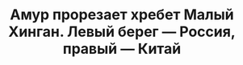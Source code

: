 ---
title: Амур прорезает хребет Малый Хинган. Левый берег — Россия, правый — Китай
location: Река Амур. Октябрьский район, Еврейская автономная область, Россия
thumb_width: 301
taxonomy:
    tag:
        - main_gallery
---